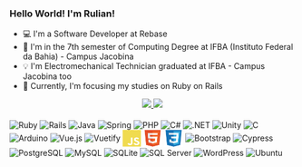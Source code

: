 ### Hello World! I'm Rulian!

  - 💻 I'm a Software Developer at Rebase
  - 📖 I'm in the 7th semester of Computing Degree at IFBA (Instituto Federal da Bahia) - Campus Jacobina
  - 💡 I'm Electromechanical Technician graduated at IFBA - Campus Jacobina too
  - 💎 Currently, I'm focusing my studies on Ruby on Rails

<div align="center">
  <a href="https://github.com/ruliancruz">
  <img height="230em" src="https://github-readme-stats.vercel.app/api?username=ruliancruz&show_icons=true&hide=stars&show=reviews&include_all_commits=false&count_private=true"/>
  <img height="230em" src="https://github-readme-stats.vercel.app/api/top-langs/?username=ruliancruz&layout=compact&langs_count=12"/>
</div>
<br>
<div style="display: inline-block">
  <img align="center" alt="Ruby" height="30" width="33" src="https://cdn.jsdelivr.net/gh/devicons/devicon@latest/icons/ruby/ruby-original.svg">
  <img align="center" alt="Rails" height="30" width="33" src="https://cdn.jsdelivr.net/gh/devicons/devicon@latest/icons/rails/rails-original-wordmark.svg">
  <img align="center" alt="Java" height="30" width="33" src="https://raw.githubusercontent.com/jmnote/z-icons/master/svg/java.svg">
  <img align="center" alt="Spring" height="30" width="33" src="https://cdn.jsdelivr.net/gh/devicons/devicon/icons/spring/spring-original.svg">
  <img align="center" alt="PHP" height="30" width="33" src="https://cdn.jsdelivr.net/gh/devicons/devicon@latest/icons/php/php-original.svg">
  <img align="center" alt="C#" height="30" width="33" src="https://cdn.jsdelivr.net/gh/devicons/devicon/icons/csharp/csharp-original.svg">
  <img align="center" alt=".NET" height="30" width="33" src="https://cdn.jsdelivr.net/gh/devicons/devicon/icons/dot-net/dot-net-original.svg">
  <img align="center" alt="Unity" height="30" width="33" src="https://cdn.jsdelivr.net/gh/devicons/devicon/icons/unity/unity-original.svg">
  <img align="center" alt="C" height="30" width="33" src="https://raw.githubusercontent.com/jmnote/z-icons/master/svg/c.svg">
  <img align="center" alt="Arduino" height="30" width="33" src="https://cdn.jsdelivr.net/gh/devicons/devicon/icons/arduino/arduino-original.svg">
  <img align="center" alt="Vue.js" height="30" width="33" src="https://cdn.jsdelivr.net/gh/devicons/devicon@latest/icons/vuejs/vuejs-original.svg">
  <img align="center" alt="Vuetify" height="30" width="33" src="https://cdn.jsdelivr.net/gh/devicons/devicon@latest/icons/vuetify/vuetify-original.svg">          
  <img align="center" alt="Javascript" height="30" width="33" src="https://raw.githubusercontent.com/devicons/devicon/master/icons/javascript/javascript-plain.svg">
  <img align="center" alt="HTML" height="30" width="33" src="https://raw.githubusercontent.com/devicons/devicon/master/icons/html5/html5-original.svg">
  <img align="center" alt="CSS" height="30" width="33" src="https://raw.githubusercontent.com/devicons/devicon/master/icons/css3/css3-original.svg">
  <img align="center" alt="Bootstrap" height="30" width="33" src="https://cdn.jsdelivr.net/gh/devicons/devicon@latest/icons/bootstrap/bootstrap-original.svg">
  <img align="center" alt="Cypress" height="30" width="33" src="https://cdn.jsdelivr.net/gh/devicons/devicon@latest/icons/cypressio/cypressio-original.svg">
  <img align="center" alt="PostgreSQL" height="30" width="33" src="https://cdn.jsdelivr.net/gh/devicons/devicon/icons/postgresql/postgresql-original.svg">
  <img align="center" alt="MySQL" height="30" width="33" src="https://cdn.jsdelivr.net/gh/devicons/devicon/icons/mysql/mysql-original.svg">
  <img align="center" alt="SQLite" height="30" width="33" src="https://cdn.jsdelivr.net/gh/devicons/devicon@latest/icons/sqlite/sqlite-original.svg">
  <img align="center" alt="SQL Server" height="30" width="33" src="https://cdn.jsdelivr.net/gh/devicons/devicon/icons/microsoftsqlserver/microsoftsqlserver-plain.svg">
  <img align="center" alt="WordPress" height="30" width="33" src="https://cdn.jsdelivr.net/gh/devicons/devicon/icons/wordpress/wordpress-plain.svg">
  <img align="center" alt="Ubuntu" height="30" width="33" src="https://cdn.jsdelivr.net/gh/devicons/devicon@latest/icons/linux/linux-original.svg">
</div>

